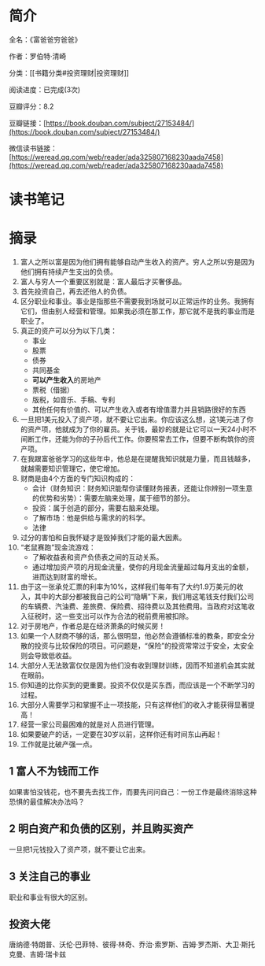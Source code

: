 # 简介

全名：《富爸爸穷爸爸》

作者：罗伯特·清崎

分类：[[书籍分类#投资理财|投资理财]]

阅读进度：已完成(3次)

豆瓣评分：8.2

豆瓣链接：[https://book.douban.com/subject/27153484/](https://book.douban.com/subject/27153484/)

微信读书链接：[https://weread.qq.com/web/reader/ada325807168230aada7458](https://weread.qq.com/web/reader/ada325807168230aada7458)

# 读书笔记



# 摘录

1. 富人之所以富是因为他们拥有能够自动产生收入的资产。穷人之所以穷是因为他们拥有持续产生支出的负债。
2. 富人与穷人一个重要区别就是：富人最后才买奢侈品。
3. 首先投资自己，再去还他人的负债。
4. 区分职业和事业。事业是指那些不需要我到场就可以正常运作的业务。我拥有它们，但由别人经营和管理。如果我必须在那工作，那它就不是我的事业而是职业了。
5. 真正的资产可以分为以下几类：
    - 事业
    - 股票
    - 债券
    - 共同基金
    - **可以产生收入**的房地产
    - 票税（借据）
    - 版税，如音乐、手稿、专利
    - 其他任何有价值的、可以产生收入或者有增值潜力并且销路很好的东西
6. 一旦把1美元投入了资产项，就不要让它出来。你应该这么想，这1美元进了你的资产项，他就成为了你的雇员。关于钱，最妙的就是让它可以一天24小时不间断工作，还能为你的子孙后代工作。你要照常去工作，但要不断构筑你的资产项。
7. 在我跟富爸爸学习的这些年中，他总是在提醒我知识就是力量，而且钱越多，就越需要知识管理它，使它增加。
8. 财商是由4个方面的专门知识构成的：
    - 会计（财务知识：财务知识能帮你读懂财务报表，还能让你辨别一项生意的优势和劣势）：需要左脑来处理，属于细节的部分。
    - 投资：属于创造的部分，需要右脑来处理。
    - 了解市场：他是供给与需求的的科学。
    - 法律
9. 过分的害怕和自我怀疑才是毁掉我们才能的最大因素。
10. “老鼠赛跑”现金流游戏：
    - 了解收益表和资产负债表之间的互动关系。
    - 通过增加资产项的月现金流量，使你的月现金流量超过每月支出的金额，进而达到财富的增长。
11. 由于这一张承兑汇票的利率为10%，这样我们每年有了大约1.9万美元的收入，其中的大部分都被我自己的公司“隐瞒”下来，我们用这笔钱支付我们公司的车辆费、汽油费、差旅费、保险费、招待费以及其他费用。当政府对这笔收入征税时，这一些支出可以作为合法的税前费用被扣除。
12. 对于房地产，作者总是在经济萧条的时候买房！
13. 如果一个人财商不够的话，那么很明显，他必然会遵循标准的教条，即安全分散的投资与比较保险的项目。可问题是，“保险”的投资常常过于安全，太安全则会导致低收益。
14. 大部分人无法致富仅仅是因为他们没有收到理财训练，因而不知道机会其实就在眼前。
15. 你知道的比你买到的更重要。投资不仅仅是买东西，而应该是一个不断学习的过程。
16. 大部分人需要学习和掌握不止一项技能，只有这样他们的收入才能获得显著提高！
17. 经营一家公司最困难的就是对人员进行管理。
18. 如果要破产的话，一定要在30岁以前，这样你还有时间东山再起！
19. 工作就是比破产强一点。


## 1 富人不为钱而工作

如果害怕没钱花，也不要先去找工作，而要先问问自己：一份工作是最终消除这种恐惧的最佳解决办法吗？

## 2 明白资产和负债的区别，并且购买资产

一旦把1元钱投入了资产项，就不要让它出来。

## 3 关注自己的事业

职业和事业有很大的区别。

## 投资大佬

唐纳德·特朗普、沃伦·巴菲特、彼得·林奇、乔治·索罗斯、吉姆·罗杰斯、大卫·斯托克曼、吉姆·瑞卡兹